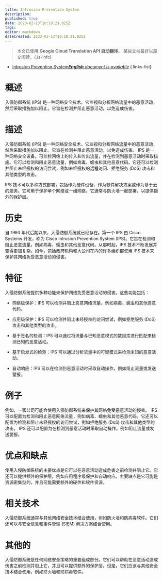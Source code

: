 ```yaml
---
title: Intrusion Prevention System
description: 
published: true
date: 2023-02-13T10:18:21.025Z
tags: 
editor: markdown
dateCreated: 2023-02-13T10:18:21.025Z
---
```


> 本文已使用 **Google Cloud Translation API 自动翻译**。
某些文档最好以原文阅读。{.is-info}



- [Intrusion Prevention System***English** document is available*](/en/Knowledge-base/Dictionary/intrusion-prevention-system)
{.links-list}


# 概述
入侵防御系统 (IPS) 是一种网络安全技术，它监视和分析网络流量中的恶意活动，然后采取措施加以阻止。它旨在检测并阻止恶意活动，以免造成伤害。

# 描述
入侵防御系统 (IPS) 是一种网络安全技术，它监视和分析网络流量中的恶意活动，然后采取措施加以阻止。它旨在检测并阻止恶意活动，以免造成伤害。 IPS 是一种网络安全设备，可监控网络上的传入和传出流量，并在检测到恶意活动时采取措施。它可以检测和阻止恶意流量，例如病毒、蠕虫和其他恶意代码。它还可以检测并阻止未经授权的访问尝试，例如未经授权的远程访问、拒绝服务 (DoS) 攻击和其他类型的攻击。

IPS 技术可以多种方式部署，包括作为硬件设备、作为软件解决方案或作为基于云的服务。它可用于保护单个网络或一组网络。它通常与防火墙一起部署，以提供额外的保护层。

# 历史
自 1990 年代后期以来，入侵防御系统就已经存在。第一个 IPS 由 Cisco Systems 开发，称为 Cisco Intrusion Prevention System (IPS)。它旨在检测和阻止恶意流量，例如病毒、蠕虫和其他恶意代码。从那时起，IPS 技术不断发展并变得更加复杂。如今，包括政府机构和大公司在内的许多组织都使用 IPS 技术来保护其网络免受恶意活动的侵害。

# 特征
入侵防御系统提供多种功能来保护网络免受恶意活动的侵害。这些功能包括：

* 网络级保护：IPS 可以检测并阻止恶意网络流量，例如病毒、蠕虫和其他恶意代码。

* 应用级保护：IPS 可以检测并阻止未经授权的访问尝试，例如拒绝服务 (DoS) 攻击和其他类型的攻击。

* 基于签名的检测：IPS 可以通过将流量与已知恶意模式的数据库进行匹配来检测已知的恶意活动。

* 基于启发式的检测：IPS 可以通过分析流量中的可疑模式来检测未知的恶意活动。

* 自动响应：IPS 可以在检测到恶意活动时采取自动操作，例如阻止流量或发送警报。

# 例子
例如，一家公司可能会使用入侵防御系统来保护其网络免受恶意活动的侵害。 IPS 可以配置为检测和阻止恶意网络流量，例如病毒、蠕虫和其他恶意代码。它还可以配置为检测和阻止未经授权的访问尝试，例如拒绝服务 (DoS) 攻击和其他类型的攻击。 IPS 还可以配置为在检测到恶意活动时采取自动操作，例如阻止流量或发送警报。

# 优点和缺点
使用入侵防御系统的主要优点是它可以在恶意活动造成危害之前检测并阻止它。它还可以提供额外的保护层，例如应用程序级保护和自动响应。主要缺点是它可能是资源密集型的，并且可能需要额外的硬件和软件资源。

# 相关技术
入侵防御系统通常与其他网络安全技术结合使用，例如防火墙和防病毒软件。它们还可以与安全信息和事件管理 (SIEM) 解决方案结合使用。

# 其他的
入侵防御系统是任何网络安全策略的重要组成部分。它们可以帮助在恶意活动造成伤害之前检测并阻止它，并且可以提供额外的保护层。但是，它们应该与其他安全技术结合使用，例如防火墙和防病毒软件。